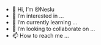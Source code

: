 - 👋 Hi, I’m @Neslu
- 👀 I’m interested in ...
- 🌱 I’m currently learning ...
- 💞️ I’m looking to collaborate on ...
- 📫 How to reach me ...

<!---
Neslu/Neslu is a ✨ special ✨ repository because its `README.md` (this file) appears on your GitHub profile.
You can click the Preview link to take a look at your changes.
--->
